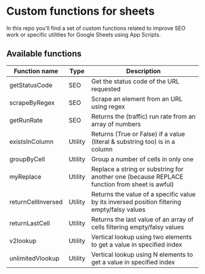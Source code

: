 # Custom functions for sheets
In this repo you'll find a set of custom functions related to improve SEO work or specific utilities for Google Sheets using App Scripts.

## Available functions
| Function name      | Type    | Description                                                                                  |
|--------------------|---------|----------------------------------------------------------------------------------------------|
| getStatusCode      | SEO     | Get the status code of the URL requested                                                     |
| scrapeByRegex      | SEO     | Scrape an element from an URL using regex                                                    |
| getRunRate         | SEO     | Returns the (traffic) run rate from an array of numbers                                      |
| existsInColumn     | Utility | Returns (True or False) if a value (literal & substring too) is in a column                  |
| groupByCell        | Utility | Group a number of cells in only one                                                          |
| myReplace          | Utility | Replace a string or substring for another one (because REPLACE function from sheet is awful) |
| returnCellInversed | Utility | Returns the value of a specific value by its inversed position filtering empty/falsy values  |
| returnLastCell     | Utility | Returns the last value of an array of cells filtering empty/falsy values                     |
| v2lookup           | Utility | Vertical lookup using two elements to get a value in specified index                         |
| unlimitedVlookup   | Utility | Vertical lookup using N elements to get a value in specified index                           |
